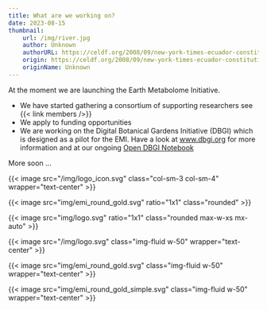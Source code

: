 ```yaml
---
title: What are we working on?
date: 2023-08-15
thumbnail:
    url: /img/river.jpg
    author: Unknown
    authorURL: https://celdf.org/2008/09/new-york-times-ecuador-constitution-grants-rights-nature/
    origin: https://celdf.org/2008/09/new-york-times-ecuador-constitution-grants-rights-nature/
    originName: Unknown
---
```




At the moment we are launching the Earth Metabolome Initiative.

- We have started gathering a consortium of supporting researchers see {{< link members />}}
- We apply to funding opportunities
- We are working on the Digital Botanical Gardens Initiative (DBGI) which is designed as a pilot for the EMI. Have a look at www.dbgi.org for more information and at our ongoing [Open DBGI Notebook](https://www.dbgi.org/dendron-dbgi/)

More soon ...

{{< image src="/img/logo_icon.svg" class="col-sm-3 col-sm-4" wrapper="text-center" >}}

{{< image src="img/emi_round_gold.svg" ratio="1x1" class="rounded" >}}

{{< image src="img/logo.svg" ratio="1x1" class="rounded max-w-xs mx-auto" >}}

{{< image src="/img/logo.svg" class="img-fluid w-50" wrapper="text-center" >}}

{{< image src="img/emi_round_gold.svg" class="img-fluid w-50" wrapper="text-center" >}}

{{< image src="img/emi_round_gold_simple.svg" class="img-fluid w-50" wrapper="text-center" >}}
